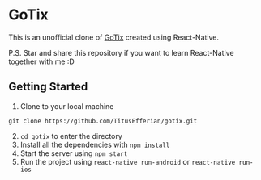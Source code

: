 # GoTix

This is an unofficial clone of [GoTix](https://go-tix.id/) created using React-Native.

P.S. Star and share this repository if you want to learn React-Native together with me :D

## Getting Started

1. Clone to your local machine
```
git clone https://github.com/TitusEfferian/gotix.git
```
2.  `cd gotix` to enter the directory
3. Install all the dependencies with `npm install`
4. Start the server using `npm start`
5. Run the project using `react-native run-android` or `react-native run-ios`